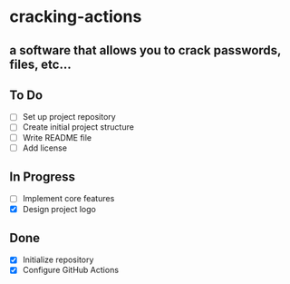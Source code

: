 # cracking-actions
## a software that allows you to crack passwords, files, etc...
## To Do

- [ ] Set up project repository
- [ ] Create initial project structure
- [ ] Write README file
- [ ] Add license

## In Progress

- [ ] Implement core features
- [x] Design project logo

## Done

- [x] Initialize repository
- [x] Configure GitHub Actions

